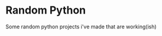 Random Python
=========================

Some random python projects i've made that are working(ish)
